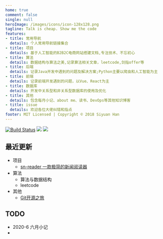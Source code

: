 ```yaml
---
home: true
comment: false
single: null
heroImage: /images/icons/icon-128x128.png
tagline: Talk is cheap. Show me the code
features:
- title: 常用导航
  details: 个人常用导航链接集合
- title: 项目
  details: 基于人工智能的B2B2C电商网站搭建文档,专注技术、不忘初心
- title: 算法
  details: 数据结构与算法之美,记录算法相关文章，leetcode,剑指offer等
- title: 后端
  details: 记录Java开发中遇到的问题及解决方案;Python主要以爬虫和人工智能为主
- title: 前端
  details: 记录前端开发遇到的问题，以Vue、React为主
- title: 数据库
  details: 开发中关系型和非关系型数据库的使用及优化
- title: 其他
  details: 包含每月小记、about me、读书、DevOps等其他知识博客
- title: issue
  details: 欢迎各位大佬纠错和指点
footer: MIT Licensed | Copyright © 2018 Siyuan Han
---
```

[![Build Status](https://travis-ci.com/Hansiyuan131/hansiyuan131.github.io.svg?branch=feature)](https://travis-ci.com/Hansiyuan131/hansiyuan131.github.io) ![](https://img.shields.io/github/forks/Hansiyuan131/hansiyuan131.github.io) ![](https://img.shields.io/github/stars/Hansiyuan131/hansiyuan131.github.io)


## 最近更新

- 项目
  - [sn-reader 一款极简的新闻阅读器]()  
- 算法
  - 算法与数据结构
  - leetcode
- 其他
  - [Git开源之旅]()



## TODO

- 2020-6 六月小记
- 